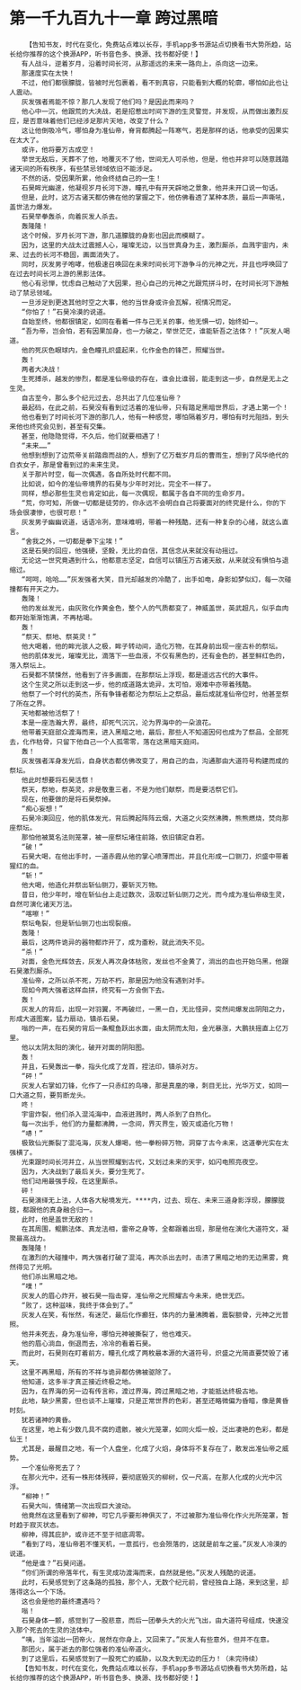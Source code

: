 # 第一千九百九十一章 跨过黑暗
        【告知书友，时代在变化，免费站点难以长存，手机app多书源站点切换看书大势所趋，站长给你推荐的这个换源APP，听书音色多、换源、找书都好使！】
       有人战斗，逆着岁月，沿着时间长河，从那遥远的未来一路向上，杀向这一边来。
       那速度实在太快！
       不过，他们都很朦胧，皆被时光包裹着，看不到真容，只能看到大概的轮廓，哪怕如此也让人震动。
       灰发强者焉能不惊？那几人发现了他们吗？是因此而来吗？
       他心中一沉，他跟荒的大决战，若是招惹出时间下游的生灵警觉，并发现，从而做出激烈反应，是否意味着他们已经涉足那片天地，改变了什么？
       这让他倒吸冷气，哪怕身为准仙帝，脊背都腾起一阵寒气，若是那样的话，他承受的因果实在太大了。
       或许，他将要万古成空！
       举世无敌后，天葬不了他，地覆灭不了他，世间无人可杀他，但是，他也并非可以随意践踏诸天间的所有秩序，有些禁忌领域依旧不能涉足。
       不然的话，受因果所累，他会终结自己的一生！
       石昊眸光幽邃，他凝视岁月长河下游，瞳孔中有开天辟地之景象，他并未开口说一句话。
       但是，此时，这万古诸天都仿佛在他的掌握之下，他仿佛看透了某种本质，最后一声嘶吼，盖世法力爆发。
       石昊举拳轰杀，向着灰发人杀去。
       轰隆隆！
       这个时候，岁月长河下游，那几道朦胧的身影也因此而模糊了。
       因为，这里的大战太过震撼人心，璀璨无边，以当世真身为主，激烈厮杀，血溅宇宙内，未来、过去的长河不稳固，画面消失了。
       同时，灰发男子咆哮，他极速召唤回在未来时间长河下游争斗的元神之光，并且也呼唤回了在过去时间长河上游的黑影法体。
       他心有忌惮，忧虑自己触动了大因果，担心自己的元神之光跟荒拼斗时，在时间长河下游触动了禁忌领域。
       一旦涉足到更迭其他时空之大事，他的当世身或许会瓦解，视情况而定。
       “你怕了！”石昊冷漠的说道。
       自始至终，他都很镇定，如同在看着一件与己无关的事，他无惧一切，始终如一。
       “吾为帝，岂会怕，若有因果加身，也一力破之，举世茫茫，谁能斩吾之法体？！”灰发人喝道。
       他的死灰色眼球内，金色瞳孔炽盛起来，化作金色的锋芒，照耀当世。
       轰！
       两者大决战！
       生死搏杀，越发的惨烈，都是准仙帝级的存在，谁会比谁弱，能走到这一步，自然是无上之生灵。
       自古至今，那么多个纪元过去，总共出了几位准仙帝？
       最起码，在此之前，石昊没有看到过活着的准仙帝，只有踏足黑暗世界后，才遇上第一个！
       他也看到了时间长河下游的那几人，他有一种感觉，哪怕隔着岁月，哪怕有时光阻挡，到头来他也终究会见到，甚至有交集。
       甚至，他隐隐觉得，不久后，他们就要相遇了！
       “未来……”
       他想到想到了边荒帝关前踏鼎而战的人，想到了亿万载岁月后的曹雨生，想到了风华绝代的白衣女子，那是曾看到过的未来生灵。
       关于那片时空，每一次偶遇，各自所处时代都不同。
       比如说，如今的准仙帝境界的石昊与少年时对比，完全不一样了。
       同样，想必那些生灵也肯定如此，每一次偶现，都属于各自不同的生命岁月。
       “荒，你可知，所做一切都是徒劳的，你永远不会明白自己将要面对的终究是什么，你的下场会很凄惨，也很可悲！”
       灰发男子幽幽说道，话语冷冽，意味难明，带着一种残酷，还有一种复杂的心绪，就这么直言。
       “舍我之外，一切都是拳下尘埃！”
       这是石昊的回应，他强硬，坚毅，无比的自信，其信念从来就没有动摇过。
       无论这一世究竟遇到什么，他都意志坚定，自信可以镇压万古诸天敌，从来就没有惧怕与退缩过。
       “呵呵，哈哈……”灰发强者大笑，目光却越发的冷酷了，出手如电，身影如梦似幻，每一次碰撞都有开天之力。
       轰隆！
       他的发丝发光，由灰败化作黄金色，整个人的气质都变了，神威盖世，英武超凡，似乎血肉都开始渐渐饱满，不再枯竭。
       轰！
       “祭天、祭地、祭英灵！”
       他大喝着，他的眸光骇人之极，眸子转动间，造化万物，在其身前出现一座古朴的祭坛。
       他的肌体发光，璀璨无比，滴落下一些血液，不仅有黑色的，还有金色的，甚至鲜红色的，落入祭坛上。
       石昊都不禁悚然，他看到了许多画面，在那祭坛上浮现，都是遥远古代的大事件。
       这个生灵之所以走到这一步，他的成道路太诡异，太可怕，艰难中亦带着残酷。
       他祭了一个时代的英杰，所有争锋者都沦为祭坛上之祭品，最后成就准仙帝位时，他甚至祭了所在之界。
       天地都被他活祭了！
       本是一座浩瀚大界，最终，却死气沉沉，沦为界海中的一朵浪花。
       他带着天庭部众渡海而来，进入黑暗之地，最后，那些人不知道因何也成为了祭品，全部死去，化作枯骨，只留下他自己一个人孤零零，落在这黑暗天庭间。
       轰！
       灰发强者浑身发光后，自身状态都仿佛改变了，用自己的血，沟通那由大道符号构建而成的祭坛。
       他此时想要将石昊活祭！
       祭天，祭地，祭英灵，非是敬重三者，不是为他们献祭，而是要活祭它们。
       现在，他要做的是将石昊祭掉。
       “痴心妄想！”
       石昊冷漠回应，他的肌体发光，背后腾起阵阵云烟，大道之火突然沸腾，熊熊燃烧，焚向那座祭坛。
       那怕他被莫名法则笼罩，被一座祭坛堵住前路，依旧镇定自若。
       “破！”
       石昊大喝，在他出手时，一道赤霞从他的掌心喷薄而出，并且化形成一口铡刀，炽盛中带着猩红的血。
       “斩！”
       他大喝，他造化并祭出斩仙铡刀，要斩灭万物。
       昔日，他少年时，增在斩仙台上走过数次，汲取过斩仙铡刀之光，而今成为准仙帝级生灵，自然可演化诸天万法。
       “喀嚓！”
       祭坛龟裂，但是斩仙铡刀也出现裂痕。
       轰隆！
       最后，这两件诡异的器物都炸开了，成为齑粉，就此消失不见。
       “杀！”
       对面，金色光辉敛去，灰发人再次身体枯败，发丝也不金黄了，淌出的血也开始乌黑，他跟石昊激烈厮杀。
       准仙帝，之所以杀不死，万劫不朽，那是因为他没有遇到对手。
       现如今两大强者这样血拼，终究有一方会倒下去。
       轰！
       灰发人的背后，出现一对羽翼，不再破烂，一黑一白，无比怪异，突然间爆发出阴阳之力，形成大道图案，猛力扇动，镇杀石昊。
       嗡的一声，在石昊的背后一条鲲鱼跃出水面，由太阴而太阳，金光暴涨，大鹏扶摇直上亿万里。
       他以太阴太阳的演化，破开对面的阴阳图。
       轰！
       并且，石昊轰出一拳，指头化成了龙首，捏法印，镇杀对方。
       “砰！”
       灰发人右掌如刀锋，化作了一只赤红的鸟喙，那是真凰的喙，刺目无比，光华万丈，如同一口大道之剪，要剪断龙头。
       咚！
       宇宙炸裂，他们杀入混沌海中，血液迸溅时，两人杀到了白热化。
       每一次出手，他们的力量都沸腾，一念间，界灭界生，毁灭或造化万物！
       “哧！”
       极致仙光撕裂了混沌海，灰发人爆喝，他一拳粉碎万物，洞穿了古今未来，这道拳光实在太强横了。
       光束跟时间长河并立，从当世照耀到古代，又划过未来的天宇，如闪电照亮夜空。
       因为，大决战到了最后关头，要分生死了。
       他们动用最强手段，在这里厮杀。
       砰！
       石昊演绎无上法，人体各大秘境发光，****内，过去、现在、未来三道身影浮现，朦朦胧胧，都跟他的真身融合归一。
       此时，他是盖世无敌的！
       在其周围，鲲鹏法体、真龙法相，雷帝之身等，全都跟着出现，那是他在演化大道符文，凝聚最高战力。
       轰隆隆！
       在激烈的大碰撞中，两大强者打破了混沌，再次杀出去时，击溃了黑暗之地的无边黑雾，竟然得见了光明。
       他们杀出黑暗之地。
       “噗！”
       灰发人的眉心炸开，被石昊一指击穿，准仙帝之光照耀古今未来，绝世无匹。
       “败了，这种滋味，我终于体会到了。”
       灰发人在笑，有怅然，有迷茫，最后化作癫狂，体内的力量沸腾着，震裂额骨，元神之光普照。
       他并未死去，身为准仙帝，哪怕元神被撕裂了，他也难灭。
       他的眉心淌血，倒退而去，冷冷的看着石昊。
       而此时，石昊则在盯着前方，瞳孔化成了两枚最本源的大道符号，炽盛之光简直要焚毁了诸天。
       这里不再黑暗，所有的不祥与诡异都仿佛被驱除了。
       他知道，这多半才真正接近终极之地。
       因为，在界海的另一边有传言称，渡过界海，跨过黑暗之地，才能抵达终极古地。
       此地，缺少黑雾，但也谈不上璀璨，只是正常世界的色彩，甚至还略微偏为昏暗，像是黄昏时刻。
       犹若诸神的黄昏。
       在这里，地上有少数几具不腐的遗骸，被火光笼罩，如同火炬一般，泛出凄艳的色彩，都是仙王！
       尤其是，最醒目之地，有一个人盘坐，化成了火焰，身体将不复存在了，散发出准仙帝之威势。
       一个准仙帝死去了？
       在那火光中，还有一株形体残碎，要彻底毁灭的柳树，仅一尺高，在那人化成的火光中沉浮。
       “柳神！”
       石昊大叫，情绪第一次出现巨大波动。
       他竟然在这里看到了柳神，可它几乎要形神俱灭了，不过被那为准仙帝化作火光所笼罩，暂时趋于寂灭状态。
       柳神，得其庇护，或许还不至于彻底凋零。
       “看到了吗，准仙帝若不懂天机，一意孤行，也会殒落的，这就是前车之鉴。”灰发人冷漠的说道。
       “他是谁？”石昊问道。
       “你们所谓的帝落年代，有生灵成功渡海而来，自然就是他。”灰发人残酷的说道。
       此时，石昊感觉到了这条路的孤独，那个人，无数个纪元前，曾经独自上路，来到这里，却落得这么一个下场。
       这也会是他的最终遭遇吗？
       嗡！
       石昊身体一颤，感觉到了一股悲意，而后一团拳头大的火光飞出，由大道符号组成，快速没入那个死去的生灵的法体中。
       “咦，当年溢出一团帝火，居然在你身上，又回来了。”灰发人有些意外，但并不在意。
       那团火，属于逝去的那位强者的准仙帝道火。
       到了这里后，石昊感觉到了一股死亡的威胁，以及大到无边的压力！（未完待续）
       【告知书友，时代在变化，免费站点难以长存，手机app多书源站点切换看书大势所趋，站长给你推荐的这个换源APP，听书音色多、换源、找书都好使！】
